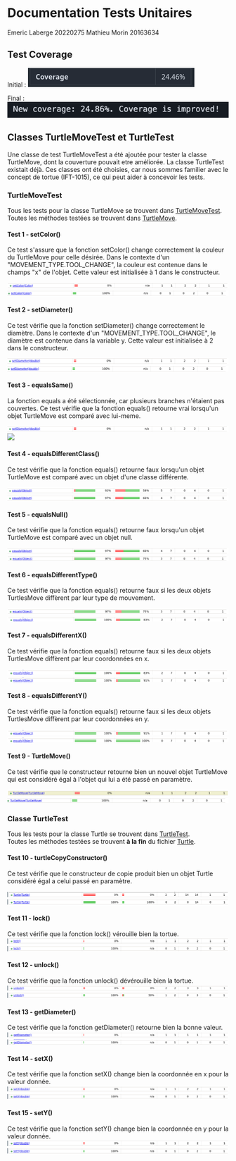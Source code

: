 # Documentation Tests Unitaires

Emeric Laberge 20220275
Mathieu Morin 20163634

## Test Coverage
Initial : 
<img src="images/coverage-Before.png">

Final :
<img src="images/coverage-After.png">

## Classes TurtleMoveTest et TurtleTest
Une classe de test TurtleMoveTest a été ajoutée pour tester la classe TurtleMove, dont la couverture pouvait etre améliorée.
La classe TurtleTest existait déjà. Ces classes ont été choisies, car nous sommes familier avec le concept de tortue (IFT-1015),
ce qui peut aider à concevoir les tests.

### TurtleMoveTest
Tous les tests pour la classe TurtleMove se trouvent dans [TurtleMoveTest](../src/test/java/com/marginallyclever/makelangelo/turtle/TurtleMoveTest.java). <br>
Toutes les méthodes testées se trouvent dans [TurtleMove](../src/main/java/com/marginallyclever/makelangelo/turtle/TurtleMove.java).

#### Test 1 - setColor()
Ce test s'assure que la fonction setColor() change correctement la couleur du TurtleMove pour celle désirée. Dans le
contexte d'un "MOVEMENT_TYPE.TOOL_CHANGE", la couleur est contenue dans le champs "x" de l'objet. Cette valeur est
initialisée à 1 dans le constructeur.

<img src="images/setColor-Before.png">
<img src="images/setColor-After.png">

#### Test 2 - setDiameter()
Ce test vérifie que la fonction setDiameter() change correctement le diamètre. Dans le contexte d'un
"MOVEMENT_TYPE.TOOL_CHANGE", le diamètre est contenue dans la variable y. Cette valeur est initialisée à 2 dans le
constructeur.

<img src="images/setDiameter-Before.png">
<img src="images/setDiameter-After.png">

#### Test 3 - equalsSame()
La fonction equals a été sélectionnée, car plusieurs branches n'étaient pas couvertes.
Ce test vérifie que la fonction equals() retourne vrai lorsqu'un objet TurtleMove est comparé avec lui-meme.

<img src="images/setDiameter-Before.png">
<img src="images/setDiameter-1.png">

#### Test 4 - equalsDifferentClass()
Ce test vérifie que la fonction equals() retourne faux lorsqu'un objet TurtleMove est comparé avec un objet d'une classe différente.

<img src="images/equals-1.png">
<img src="images/equals-2.png">

#### Test 5 - equalsNull()
Ce test vérifie que la fonction equals() retourne faux lorsqu'un objet TurtleMove est comparé avec un objet null.

<img src="images/equals-2.png">
<img src="images/equals-3.png">

#### Test 6 - equalsDifferentType()
Ce test vérifie que la fonction equals() retourne faux si les deux objets TurtlesMove diffèrent par leur type de
mouvement.

<img src="images/equals-3.png">
<img src="images/equals-4.png">

#### Test 7 - equalsDifferentX()
Ce test vérifie que la fonction equals() retourne faux si les deux objets TurtlesMove diffèrent par leur coordonnées
en x.

<img src="images/equals-4.png">
<img src="images/equals-5.png">

#### Test 8 - equalsDifferentY()
Ce test vérifie que la fonction equals() retourne faux si les deux objets TurtlesMove diffèrent par leur coordonnées
en y.

<img src="images/equals-5.png">
<img src="images/equals-After.png">

#### Test 9 - TurtleMove()
Ce test vérifie que le constructeur retourne bien un nouvel objet TurtleMove qui est considéré égal à l'objet
qui lui a été passé en paramètre.

<img src="images/TurtleMove-Before.png">
<img src="images/TurtleMove-After.png">

### Classe TurtleTest
Tous les tests pour la classe Turtle se trouvent dans [TurtleTest](../src/test/java/com/marginallyclever/makelangelo/turtle/TurtleTest.java). <br>
Toutes les méthodes testées se trouvent __à la fin__ du fichier [Turtle](src/main/java/com/marginallyclever/makelangelo/turtle/Turtle.java).

#### Test 10 - turtleCopyConstructor()
Ce test vérifie que le constructeur de copie produit bien un objet Turtle considéré égal a celui passé en paramètre.

<img src="images/Turtle-Before.png">
<img src="images/Turtle-After.png">

#### Test 11 - lock()
Ce test vérifie que la fonction lock() vérouille bien la tortue.
<img src="images/lock-Before.png">
<img src="images/lock-After.png">

#### Test 12 - unlock()
Ce test vérifie que la fonction unlock() dévérouille bien la tortue.
<img src="images/unlock-Before.png">
<img src="images/unlock-After.png">

#### Test 13 - getDiameter()
Ce test vérifie que la fonction getDiameter() retourne bien la bonne valeur.
<img src="images/getDiameter2-Before.png">
<img src="images/getDiameter2-After.png">

#### Test 14 - setX()
Ce test vérifie que la fonction setX() change bien la coordonnée en x pour la valeur donnée.
<img src="images/setX-Before.png">
<img src="images/setX-After.png">

#### Test 15 - setY()
Ce test vérifie que la fonction setY() change bien la coordonnée en y pour la valeur donnée.
<img src="images/setY-Before.png">
<img src="images/setY-After.png">
